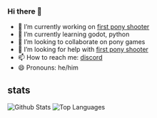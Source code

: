 ### Hi there 👋



- 🔭 I’m currently working on [first pony shooter]([https://github.com/bronygamedev/friendship-globe](https://github.com/bronygamedev/firstponyshooter))
- 🌱 I’m currently learning godot, python
- 👯 I’m looking to collaborate on pony games
- 🤔 I’m looking for help with [first pony shooter]([https://github.com/bronygamedev/friendship-globe](https://github.com/bronygamedev/firstponyshooter))
- 📫 How to reach me: [discord](https://discord.gg/78RVfevpuU)
- 😄 Pronouns: he/him

## stats
  ![Github Stats](https://github-readme-stats.vercel.app/api?username=bronygamedev&count_private=true&show_icons=true&include_all_commits=true&hide_border=true&count_private=true&theme=gotham&rank_icon=percentile&show=reviews,discussions_started,discussions_answered)
  ![Top Languages](https://github-readme-stats.vercel.app/api/top-langs/?username=bronygamedev&show_icons=true&include_all_commits=true&hide_border=true&count_private=true&theme=gotham&langs_count=10&layout=compact)
